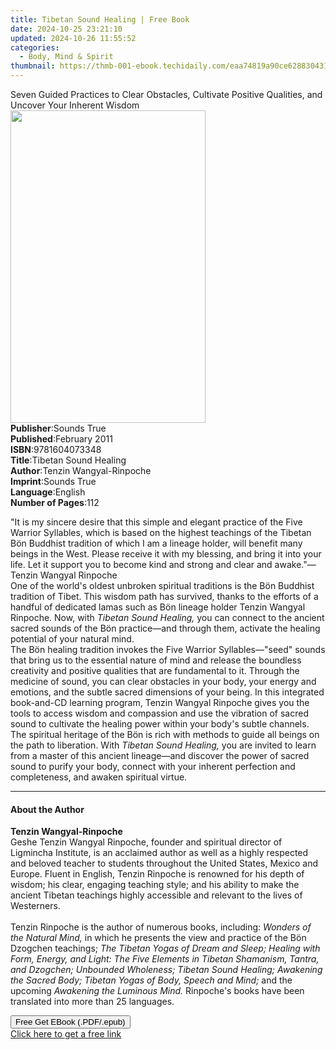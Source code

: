 ```yaml
---
title: Tibetan Sound Healing | Free Book
date: 2024-10-25 23:21:10
updated: 2024-10-26 11:55:52
categories:
  - Body, Mind & Spirit
thumbnail: https://thmb-001-ebook.techidaily.com/eaa74819a90ce628830431378c0ae40ab1bfe75fde445e847b76095f2f6c7939.jpg
---
```

<main id="book-container">
  <div class="flex flex-col">
    <div class="book-brief flex-1 py-6 px-4 sm:p-6 md:py-10 md:px-8">
      <!-- brief-->
      <div class="book-brief-main">
        Seven Guided Practices to Clear Obstacles, Cultivate Positive Qualities,
        and Uncover Your Inherent Wisdom
      </div>
    </div>
    <div
      class="book-meta-info flex-1 grid gap-4 col-start-1 col-end-3 row-start-1 sm:mb-6 sm:grid-cols-4 lg:gap-6 lg:col-start-2 lg:row-end-6 lg:row-span-6 lg:mb-0"
    >
      <div
        class="book-meta-info-left place-content-center mt-4 p-4 text-sm leading-6 col-start-2 col-span-2 dark:text-slate-400"
      >
        <img
          class="w-full h-500 object-cover rounded-lg sm:h-255 sm:col-span-2 lg:col-span-full"
          src="https://img-001-ebook.techidaily.com/2d085ed820eb9657772ed7921ea69008d6c561ec5b7368f3034b36ac53d5c92c.jpg"
          alt=""
          width="312"
          height="500"
        />
      </div>
      <div
        class="book-meta-info-right mt-2 col-start-1 row-start-2 col-span-3 self-center"
      >
        <!-- meta data  -->
        <div class="flex flex-col px-4 md:px-8">
          <div class="flex-1">
            <strong>Publisher</strong>:<span class="px-2">Sounds True</span>
          </div>
          <div class="flex-1">
            <strong>Published</strong>:<span class="px-2">February 2011</span>
          </div>
          <div class="flex-1">
            <strong>ISBN</strong>:<span class="px-2">9781604073348</span>
          </div>
          <div class="flex-1">
            <strong>Title</strong>:<span class="px-2"
              >Tibetan Sound Healing</span
            >
          </div>
          <div class="flex-1">
            <strong>Author</strong>:<span class="px-2"
              >Tenzin Wangyal-Rinpoche</span
            >
          </div>
          <div class="flex-1">
            <strong>Imprint</strong>:<span class="px-2">Sounds True</span>
          </div>
          <div class="flex-1">
            <strong>Language</strong>:<span class="px-2">English</span>
          </div>
          <div class="flex-1">
            <strong>Number of Pages</strong>:<span class="px-2">112</span>
          </div>
        </div>
      </div>
    </div>
    <div class="book-description flex-1 py-6 px-4 sm:p-6 md:py-10 md:px-8">
      <div class="book-description-main">
        <div accordion-content="" id="description">
          <p>
            "It is my sincere desire that this simple and elegant practice of
            the Five Warrior Syllables, which is based on the highest teachings
            of the Tibetan Bön Buddhist tradition of which I am a lineage
            holder, will benefit many beings in the West. Please receive it with
            my blessing, and bring it into your life. Let it support you to
            become kind and strong and clear and awake."—Tenzin Wangyal
            Rinpoche<br />One of the world's oldest unbroken spiritual
            traditions is the Bön Buddhist tradition of Tibet. This wisdom path
            has survived, thanks to the efforts of a handful of dedicated lamas
            such as Bön lineage holder Tenzin Wangyal Rinpoche. Now, with
            <i>Tibetan Sound Healing, </i> you can connect to the ancient sacred
            sounds of the Bön practice—and through them, activate the healing
            potential of your natural mind.<br />The Bön healing tradition
            invokes the Five Warrior Syllables—"seed" sounds that bring us to
            the essential nature of mind and release the boundless creativity
            and positive qualities that are fundamental to it. Through the
            medicine of sound, you can clear obstacles in your body, your energy
            and emotions, and the subtle sacred dimensions of your being. In
            this integrated book-and-CD learning program, Tenzin Wangyal
            Rinpoche gives you the tools to access wisdom and compassion and use
            the vibration of sacred sound to cultivate the healing power within
            your body's subtle channels.<br />The spiritual heritage of the Bön
            is rich with methods to guide all beings on the path to liberation.
            With <i>Tibetan Sound Healing, </i> you are invited to learn from a
            master of this ancient lineage—and discover the power of sacred
            sound to purify your body, connect with your inherent perfection and
            completeness, and awaken spiritual virtue.
          </p>
        </div>
        <div class="accordion-fader"></div>
      </div>
    </div>
    <div class="book-excerpts flex-1 py-6 px-4 sm:p-6 md:py-10 md:px-8">
      <!-- excerpts-->
      <div class="book-excerpts-main">
        <hr />
        <h4 class="placeholder placeholder-heading">
          <span>About the Author</span>
        </h4>
        <p></p>
        <p>
          <b>Tenzin Wangyal-Rinpoche</b><br />Geshe Tenzin Wangyal Rinpoche,
          founder and spiritual director of Ligmincha Institute, is an acclaimed
          author as well as a highly respected and beloved teacher to students
          throughout the United States, Mexico and Europe. Fluent in English,
          Tenzin Rinpoche is renowned for his depth of wisdom; his clear,
          engaging teaching style; and his ability to make the ancient Tibetan
          teachings highly accessible and relevant to the lives of
          Westerners.<br /><br />Tenzin Rinpoche is the author of numerous
          books, including:&nbsp;<i>Wonders of the Natural Mind,</i>&nbsp;in
          which he presents the view and practice of the Bön Dzogchen
          teachings;&nbsp;<i
            >The Tibetan Yogas of Dream and Sleep; Healing with Form, Energy,
            and Light: The Five Elements in Tibetan Shamanism, Tantra, and
            Dzogchen; Unbounded Wholeness; Tibetan Sound Healing; Awakening the
            Sacred Body; Tibetan Yogas of Body, Speech and Mind;</i
          >&nbsp;and the upcoming&nbsp;<i>Awakening the Luminous Mind.&nbsp;</i
          >Rinpoche's books have been translated into more than 25 languages.
        </p>
        <p></p>
      </div>
    </div>
    <div
      class="book-about-author flex-1 py-6 px-4 sm:p-6 md:py-10 md:px-8"
    ></div>
    <div class="book-free-get flex-1 py-6 px-4 sm:p-6 md:py-10 md:px-8">
      <button
        id="btn-free-get"
        class="bg-blue-500 hover:bg-blue-700 text-white font-bold py-2 px-4 rounded"
      >
        Free Get EBook (.PDF/.epub)
      </button>
      <div id="countdown-display" class="px-2 text-lg mt-2"></div>
      <a
        id="free-link"
        class="hidden bg-blue-500 hover:bg-blue-700 text-white font-bold py-2 px-4 rounded"
        href="https://www.ebooks.com/en-us/book/210761760/tibetan-sound-healing/tenzin-wangyal-rinpoche/"
        target="_blank"
        >Click here to get a free link</a
      >
    </div>
    <script>
      let countdownTime = 0;
      let countdownInterval = null;
      document
        .getElementById('btn-free-get')
        .addEventListener('click', startCountdown);
      function startCountdown() {
        countdownTime = new Date().getTime() + 60000 * 3;
        countdownInterval = setInterval(updateCountdown, 1000);
        document.getElementById('btn-free-get').disabled = true;
        document
          .getElementById('btn-free-get')
          .classList.add('bg-gray-500', 'cursor-not-allowed');
      }
      function updateCountdown() {
        let currentTime = new Date().getTime();
        let timeLeft = countdownTime - currentTime;
        let secondsLeft = Math.floor(timeLeft / 1000);
        document.getElementById('countdown-display').innerHTML =
          `Remaining time: ${secondsLeft} seconds.`;
        if (secondsLeft <= 0) {
          clearInterval(countdownInterval);
          document.getElementById('btn-free-get').classList.add('hidden');
          document.getElementById('free-link').classList.remove('hidden');
          document.getElementById('countdown-display').innerHTML = '';
        }
      }
    </script>
  </div>
</main>
